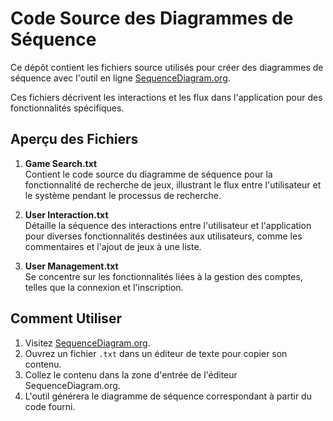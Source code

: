 # Code Source des Diagrammes de Séquence

Ce dépôt contient les fichiers source utilisés pour créer des diagrammes de séquence avec l'outil en ligne [SequenceDiagram.org](https://sequencediagram.org/).

Ces fichiers décrivent les interactions et les flux dans l'application pour des fonctionnalités spécifiques.

## Aperçu des Fichiers

1. **Game Search.txt**  
   Contient le code source du diagramme de séquence pour la fonctionnalité de recherche de jeux, illustrant le flux entre l'utilisateur et le système pendant le processus de recherche.

2. **User Interaction.txt**  
   Détaille la séquence des interactions entre l'utilisateur et l'application pour diverses fonctionnalités destinées aux utilisateurs, comme les commentaires et l'ajout de jeux à une liste.

3. **User Management.txt**  
   Se concentre sur les fonctionnalités liées à la gestion des comptes, telles que la connexion et l'inscription.

## Comment Utiliser

1. Visitez [SequenceDiagram.org](https://sequencediagram.org/).
2. Ouvrez un fichier `.txt` dans un éditeur de texte pour copier son contenu.
3. Collez le contenu dans la zone d'entrée de l'éditeur SequenceDiagram.org.
4. L'outil générera le diagramme de séquence correspondant à partir du code fourni.
